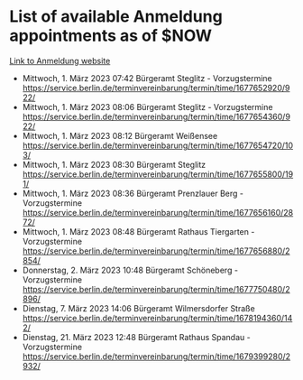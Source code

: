 # List of available Anmeldung appointments as of $NOW
[Link to Anmeldung website](https://service.berlin.de/terminvereinbarung/termin/tag.php?termin=1&anliegen[]=120686&dienstleisterlist=122210,122217,327316,122219,327312,122227,327314,122231,327346,122243,327348,122254,122252,329742,122260,329745,122262,329748,122271,327278,122273,327274,122277,327276,330436,122280,327294,122282,327290,122284,327292,122291,327270,122285,327266,122286,327264,122296,327268,150230,329760,122297,327286,122294,327284,122312,329763,122314,329775,122304,327330,122311,327334,122309,327332,317869,122281,327352,122279,329772,122283,122276,327324,122274,327326,122267,329766,122246,327318,122251,327320,122257,327322,122208,327298,122226,327300&herkunft=http%3A%2F%2Fservice.berlin.de%2Fdienstleistung%2F120686%2F)
- Mittwoch, 1. März 2023 07:42 Bürgeramt Steglitz - Vorzugstermine https://service.berlin.de/terminvereinbarung/termin/time/1677652920/922/
- Mittwoch, 1. März 2023 08:06 Bürgeramt Steglitz - Vorzugstermine https://service.berlin.de/terminvereinbarung/termin/time/1677654360/922/
- Mittwoch, 1. März 2023 08:12 Bürgeramt Weißensee https://service.berlin.de/terminvereinbarung/termin/time/1677654720/103/
- Mittwoch, 1. März 2023 08:30 Bürgeramt Steglitz https://service.berlin.de/terminvereinbarung/termin/time/1677655800/191/
- Mittwoch, 1. März 2023 08:36 Bürgeramt Prenzlauer Berg - Vorzugstermine https://service.berlin.de/terminvereinbarung/termin/time/1677656160/2872/
- Mittwoch, 1. März 2023 08:48 Bürgeramt Rathaus Tiergarten - Vorzugstermine https://service.berlin.de/terminvereinbarung/termin/time/1677656880/2854/
- Donnerstag, 2. März 2023 10:48 Bürgeramt Schöneberg - Vorzugstermine https://service.berlin.de/terminvereinbarung/termin/time/1677750480/2896/
- Dienstag, 7. März 2023 14:06 Bürgeramt Wilmersdorfer Straße https://service.berlin.de/terminvereinbarung/termin/time/1678194360/142/
- Dienstag, 21. März 2023 12:48 Bürgeramt Rathaus Spandau - Vorzugstermine https://service.berlin.de/terminvereinbarung/termin/time/1679399280/2932/

